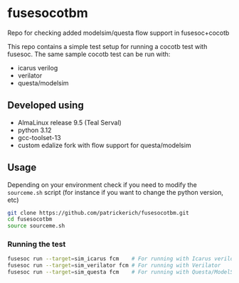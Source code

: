 # fusesocotbm
Repo for checking added modelsim/questa flow support in fusesoc+cocotb

This repo contains a simple test setup for running a cocotb test with fusesoc.
The same sample cocotb test can be run with:
- icarus verilog
- verilator
- questa/modelsim

## Developed using
- AlmaLinux release 9.5 (Teal Serval)
- python 3.12
- gcc-toolset-13
- custom edalize fork with flow support for questa/modelsim

## Usage

Depending on your environment check if you need to modify the `sourceme.sh` script
(for instance if you want to change the python version, etc)

```bash
git clone https://github.com/patrickerich/fusesocotbm.git
cd fusesocotbm
source sourceme.sh
```

### Running the test

```bash
fusesoc run --target=sim_icarus fcm    # For running with Icarus verilog
fusesoc run --target=sim_verilator fcm # For running with Verilator
fusesoc run --target=sim_questa fcm    # For running with Questa/ModelSim
```
